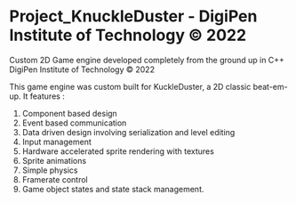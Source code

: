 ﻿# Project_KnuckleDuster  - DigiPen Institute of Technology © 2022

Custom 2D Game engine developed completely from the ground up in C++
DigiPen Institute of Technology © 2022

This game engine was custom built for KuckleDuster, a 2D classic beat-em-up. 
It features :
1) Component based design
2) Event based communication
3) Data driven design involving serialization and level editing
4) Input management 
5) Hardware accelerated sprite rendering with textures
6) Sprite animations 
7) Simple physics
8) Framerate control
9) Game object states and state stack management.
